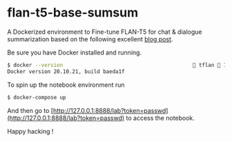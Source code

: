 # flan-t5-base-sumsum

A Dockerized environment to Fine-tune FLAN-T5 for chat &amp; dialogue summarization based on the following excellent [blog post](https://www.philschmid.de/fine-tune-flan-t5).

Be sure you have Docker installed and running. 

```bash 
$ docker --version                                           tflan  13:36:08
Docker version 20.10.21, build baeda1f
```

To spin up the notebook environment run

```bash
$ docker-compose up
```
And then go to [http://127.0.0.1:8888/lab?token=passwd](http://127.0.0.1:8888/lab?token=passwd) to access the notebook. 

Happy hacking ! 
